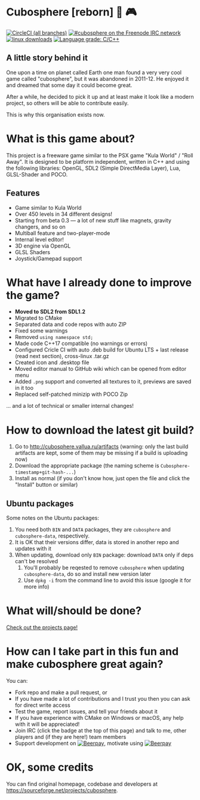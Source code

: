 # Cubosphere [reborn] :basketball: :video_game:
[![CircleCI (all branches)](https://img.shields.io/circleci/project/github/cubosphere/cubosphere-code/master.svg)](https://circleci.com/gh/cubosphere/cubosphere-code) [![#cubosphere on the Freenode IRC network](https://img.shields.io/badge/FreeNode-%23cubosphere-brightgreen.svg)](https://kiwiirc.com/client/irc.freenode.net#cubosphere) [![linux downloads](https://img.shields.io/badge/downloads-linux-brightgreen.svg)](http://cubosphere.vallua.ru/artifacts) [![Language grade: C/C++](https://img.shields.io/lgtm/grade/cpp/g/cubosphere/cubosphere-code.svg?logo=lgtm&logoWidth=18)](https://lgtm.com/projects/g/cubosphere/cubosphere-code/context:cpp)
## A little story behind it
One upon a time on planet called Earth one man found a very very cool game called "cubosphere", but it was abandoned in 2011-12. He enjoyed it and dreamed that some day it could become great.

After a while, he decided to pick it up and at least make it look like a modern project, so others will be able to contribute easily.

This is why this organisation exists now.

# What is this game about?
This project is a freeware game similar to the PSX game "Kula World" / "Roll Away". It is designed to be platform independent, written in C++ and using the following libraries: OpenGL, SDL2 (Simple DirectMedia Layer), Lua, GLSL-Shader and POCO.

## Features
* Game similar to Kula World
* Over 450 levels in 34 different designs!
* Starting from beta 0.3 — a lot of new stuff like magnets, gravity changers, and so on
* Multiball feature and two-player-mode
* Internal level editor!
* 3D engine via OpenGL
* GLSL Shaders
* Joystick/Gamepad support

# What have I already done to improve the game?
* **Moved to SDL2 from SDL1.2**
* Migrated to CMake
* Separated data and code repos with auto ZIP
* Fixed some warnings
* Removed `using namespace std;`
* Made code C++17 compatible (no warnings or errors)
* Configured Cricle CI with auto .deb build for Ubuntu LTS + last release (read next section), cross-linux .tar.gz
* Created icon and .desktop file
* Moved editor manual to GitHub wiki which can be opened from editor menu
* Added `.png` support and converted all textures to it, previews are saved in it too
* Replaced self-patched minizip with POCO Zip

... and a lot of technical or smaller internal changes!

# How to download the latest git build?
1. Go to http://cubosphere.vallua.ru/artifacts (warning: only the last build artifacts are kept, some of them may be missing if a build is uploading now)
2. Download the appropriate package (the naming scheme is `Cubosphere-timestamp+git-hash-...`)
3. Install as normal (if you don't know how, just open the file and click the "Install" button or similar)

## Ubuntu packages
Some notes on the Ubuntu packages:

1. You need both `BIN` and `DATA` packages, they are `cubosphere` and `cubosphere-data`, respectively.
2. It is OK that their versions differ, data is stored in another repo and updates with it
3. When updating, download only `BIN` package: download `DATA` only if deps can't be resolved 
    1. You'll probably be reqested to remove `cubosphere` when updating `cubosphere-data`, do so and install new version later
    2. Use `dpkg -i` from the command line to avoid this issue (google it for more info)

# What will/should be done?
[Check out the projects page!](https://github.com/cubosphere/cubosphere-code/projects)

# How can I take part in this fun and make cubosphere great again?
You can:

* Fork repo and make a pull request, or
* If you have made a lot of contributions and I trust you then you can ask for direct write access
* Test the game, report issues, and tell your friends about it
* If you have experience with CMake on Windows or macOS, any help with it will be appreciated!
* Join IRC (click the badge at the top of this page) and talk to me, other players and (if they are here!) team members
* Support development on [![Beerpay](https://beerpay.io/cubosphere/cubosphere-code/badge.svg?style=flat)](https://beerpay.io/cubosphere/cubosphere-code), motivate using [![Beerpay](https://beerpay.io/cubosphere/cubosphere-code/make-wish.svg?style=flat)](https://beerpay.io/cubosphere/cubosphere-code)

# OK, some credits
You can find original homepage, codebase and developers at https://sourceforge.net/projects/cubosphere.

